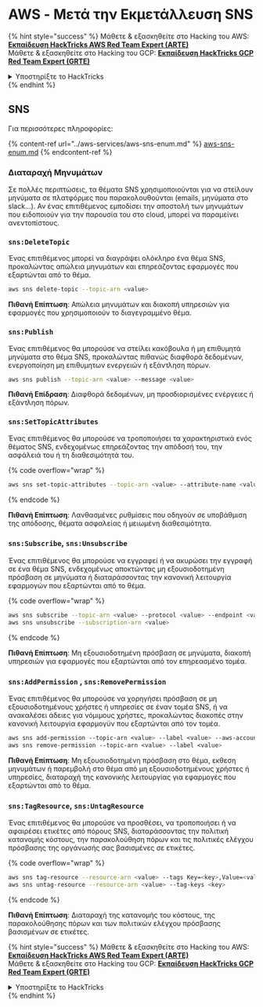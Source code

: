 # AWS - Μετά την Εκμετάλλευση SNS

{% hint style="success" %}
Μάθετε & εξασκηθείτε στο Hacking του AWS:<img src="/.gitbook/assets/image.png" alt="" data-size="line">[**Εκπαίδευση HackTricks AWS Red Team Expert (ARTE)**](https://training.hacktricks.xyz/courses/arte)<img src="/.gitbook/assets/image.png" alt="" data-size="line">\
Μάθετε & εξασκηθείτε στο Hacking του GCP: <img src="/.gitbook/assets/image (2).png" alt="" data-size="line">[**Εκπαίδευση HackTricks GCP Red Team Expert (GRTE)**<img src="/.gitbook/assets/image (2).png" alt="" data-size="line">](https://training.hacktricks.xyz/courses/grte)

<details>

<summary>Υποστηρίξτε το HackTricks</summary>

* Ελέγξτε τα [**σχέδια συνδρομής**](https://github.com/sponsors/carlospolop)!
* **Εγγραφείτε** 💬 [**στην ομάδα Discord**](https://discord.gg/hRep4RUj7f) ή στην [**ομάδα telegram**](https://t.me/peass) ή **ακολουθήστε** μας στο **Twitter** 🐦 [**@hacktricks\_live**](https://twitter.com/hacktricks\_live)**.**
* **Κοινοποιήστε κόλπα χάκερ υποβάλλοντας PRs στα** [**HackTricks**](https://github.com/carlospolop/hacktricks) και [**HackTricks Cloud**](https://github.com/carlospolop/hacktricks-cloud) αποθετήρια στο GitHub.

</details>
{% endhint %}

## SNS

Για περισσότερες πληροφορίες:

{% content-ref url="../aws-services/aws-sns-enum.md" %}
[aws-sns-enum.md](../aws-services/aws-sns-enum.md)
{% endcontent-ref %}

### Διαταραχή Μηνυμάτων

Σε πολλές περιπτώσεις, τα θέματα SNS χρησιμοποιούνται για να στείλουν μηνύματα σε πλατφόρμες που παρακολουθούνται (emails, μηνύματα στο slack...). Αν ένας επιτιθέμενος εμποδίσει την αποστολή των μηνυμάτων που ειδοποιούν για την παρουσία του στο cloud, μπορεί να παραμείνει ανεντοπίστους.

### `sns:DeleteTopic`

Ένας επιτιθέμενος μπορεί να διαγράψει ολόκληρο ένα θέμα SNS, προκαλώντας απώλεια μηνυμάτων και επηρεάζοντας εφαρμογές που εξαρτώνται από το θέμα.
```bash
aws sns delete-topic --topic-arn <value>
```
**Πιθανή Επίπτωση**: Απώλεια μηνυμάτων και διακοπή υπηρεσιών για εφαρμογές που χρησιμοποιούν το διαγεγραμμένο θέμα.

### `sns:Publish`

Ένας επιτιθέμενος θα μπορούσε να στείλει κακόβουλα ή μη επιθυμητά μηνύματα στο θέμα SNS, προκαλώντας πιθανώς διαφθορά δεδομένων, ενεργοποίηση μη επιθυμητων ενεργειών ή εξάντληση πόρων.
```bash
aws sns publish --topic-arn <value> --message <value>
```
**Πιθανή Επίδραση**: Διαφθορά δεδομένων, μη προσδιορισμένες ενέργειες ή εξάντληση πόρων.

### `sns:SetTopicAttributes`

Ένας επιτιθέμενος θα μπορούσε να τροποποιήσει τα χαρακτηριστικά ενός θέματος SNS, ενδεχομένως επηρεάζοντας την απόδοσή του, την ασφάλειά του ή τη διαθεσιμότητά του.

{% code overflow="wrap" %}
```bash
aws sns set-topic-attributes --topic-arn <value> --attribute-name <value> --attribute-value <value>
```
{% endcode %}

**Πιθανή Επίπτωση**: Λανθασμένες ρυθμίσεις που οδηγούν σε υποβάθμιση της απόδοσης, θέματα ασφαλείας ή μειωμένη διαθεσιμότητα.

### `sns:Subscribe`, `sns:Unsubscribe`

Ένας επιτιθέμενος θα μπορούσε να εγγραφεί ή να ακυρώσει την εγγραφή σε ένα θέμα SNS, ενδεχομένως αποκτώντας μη εξουσιοδοτημένη πρόσβαση σε μηνύματα ή διαταράσσοντας την κανονική λειτουργία εφαρμογών που εξαρτώνται από το θέμα.

{% code overflow="wrap" %}
```bash
aws sns subscribe --topic-arn <value> --protocol <value> --endpoint <value>
aws sns unsubscribe --subscription-arn <value>
```
{% endcode %}

**Πιθανή Επίπτωση**: Μη εξουσιοδοτημένη πρόσβαση σε μηνύματα, διακοπή υπηρεσιών για εφαρμογές που εξαρτώνται από τον επηρεασμένο τομέα.

### `sns:AddPermission` , `sns:RemovePermission`

Ένας επιτιθέμενος θα μπορούσε να χορηγήσει πρόσβαση σε μη εξουσιοδοτημένους χρήστες ή υπηρεσίες σε έναν τομέα SNS, ή να ανακαλέσει άδειες για νόμιμους χρήστες, προκαλώντας διακοπές στην κανονική λειτουργία εφαρμογϋν που εξαρτώνται από τον τομέα.
```css
aws sns add-permission --topic-arn <value> --label <value> --aws-account-id <value> --action-name <value>
aws sns remove-permission --topic-arn <value> --label <value>
```
**Πιθανή Επίπτωση**: Μη εξουσιοδοτημένη πρόσβαση στο θέμα, εκθεση μηνυμάτων ή παρεμβολή στο θέμα από μη εξουσιοδοτημένους χρήστες ή υπηρεσίες, διαταραχή της κανονικής λειτουργίας για εφαρμογές που εξαρτώνται από το θέμα.

### `sns:TagResource`, `sns:UntagResource`

Ένας επιτιθέμενος θα μπορούσε να προσθέσει, να τροποποιήσει ή να αφαιρέσει ετικέτες από πόρους SNS, διαταράσσοντας την πολιτική κατανομής κόστους, την παρακολούθηση πόρων και τις πολιτικές ελέγχου πρόσβασης της οργάνωσής σας βασισμένες σε ετικέτες.

{% code overflow="wrap" %}
```bash
aws sns tag-resource --resource-arn <value> --tags Key=<key>,Value=<value>
aws sns untag-resource --resource-arn <value> --tag-keys <key>
```
{% endcode %}

**Πιθανή Επίπτωση**: Διαταραχή της κατανομής του κόστους, της παρακολούθησης πόρων και των πολιτικών ελέγχου πρόσβασης βασισμένων σε ετικέτες.

{% hint style="success" %}
Μάθετε & εξασκηθείτε στο Hacking του AWS:<img src="/.gitbook/assets/image.png" alt="" data-size="line">[**Εκπαίδευση HackTricks AWS Red Team Expert (ARTE)**](https://training.hacktricks.xyz/courses/arte)<img src="/.gitbook/assets/image.png" alt="" data-size="line">\
Μάθετε & εξασκηθείτε στο Hacking του GCP: <img src="/.gitbook/assets/image (2).png" alt="" data-size="line">[**Εκπαίδευση HackTricks GCP Red Team Expert (GRTE)**<img src="/.gitbook/assets/image (2).png" alt="" data-size="line">](https://training.hacktricks.xyz/courses/grte)

<details>

<summary>Υποστηρίξτε το HackTricks</summary>

* Ελέγξτε τα [**σχέδια συνδρομής**](https://github.com/sponsors/carlospolop)!
* **Συμμετέχετε** 💬 [**στην ομάδα Discord**](https://discord.gg/hRep4RUj7f) ή στην [**ομάδα telegram**](https://t.me/peass) ή **ακολουθήστε** μας στο **Twitter** 🐦 [**@hacktricks\_live**](https://twitter.com/hacktricks\_live)**.**
* **Κοινοποιήστε κόλπα χάκερ υποβάλλοντας PRs στα** [**HackTricks**](https://github.com/carlospolop/hacktricks) και [**HackTricks Cloud**](https://github.com/carlospolop/hacktricks-cloud) αποθετήρια του github.

</details>
{% endhint %}
